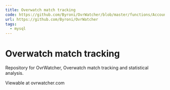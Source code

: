 ```yaml
---
title: Overwatch match tracking
code: https://github.com/Byroni/OvrWatcher/blob/master/functions/Account-authenticate.js
url: https://github.com/Byroni/OvrWatcher
tags: 
  - mysql
---
```


# Overwatch match tracking

Repository for OvrWatcher, Overwatch match tracking and statistical analysis.

Viewable at ovrwatcher.com
